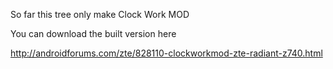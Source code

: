 So far this tree only make Clock Work MOD

You can download the built version here

http://androidforums.com/zte/828110-clockworkmod-zte-radiant-z740.html


